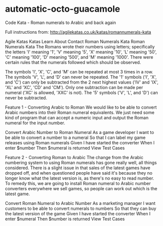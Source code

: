 # automatic-octo-guacamole
Code Kata - Roman numerals to Arabic and back again

Full instructions from: http://agilekatas.co.uk/katas/romannumerals-kata

Agile Katas
Katas
Learn
About
Contact
Roman Numerals Kata
Roman Numerals Kata
The Romans wrote their numbers using letters; specifically the letters 'I' meaning '1', 'V' meaning '5', 'X' meaning '10', 'L' meaning '50', 'C' meaning '100', 'D' meaning '500', and 'M' meaning '1000'. There were certain rules that the numerals followed which should be observed.

The symbols 'I', 'X', 'C', and 'M' can be repeated at most 3 times in a row. The symbols 'V', 'L', and 'D' can never be repeated. The '1' symbols ('I', 'X', and 'C') can only be subtracted from the 2 next highest values ('IV' and 'IX', 'XL' and 'XC', 'CD' and 'CM'). Only one subtraction can be made per numeral ('XC' is allowed, 'XXC' is not). The '5' symbols ('V', 'L', and 'D') can never be subtracted.

Feature 1 - Converting Arabic to Roman
We would like to be able to convert Arabic numbers into their Roman numeral equivalents. We just need some kind of program that can accept a numeric input and output the Roman numeral for the input number.

Convert Arabic Number to Roman Numeral
As a game developer
I want to be able to convert a number to a numeral
So that I can label my game releases using Roman numerals
Given I have started the converter
When I enter $number
Then $numeral is returned
View Test Cases

 
Feature 2 - Converting Roman to Arabic
The change from the Arabic numbering system to using Roman numerals has gone really well, all things considered. There is a slight issue in that sales of the latest games have dropped off, and when questioned people have said it's because they no longer know what the latest version is, as there's no easy to read number. To remedy this, we are going to install Roman numeral to Arabic number converters everywhere we sell games, so people can work out which is the latest game.

Convert Roman Numeral to Arabic Number
As a marketing manager
I want customers to be able to convert numerals to numbers
So that they can buy the latest version of the game
Given I have started the converter
When I enter $numeral
Then $number is returned
View Test Cases